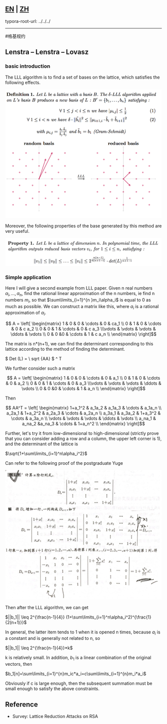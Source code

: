 [EN](./lattice-reduction.md) | [ZH](./lattice-reduction-zh.md)
---

typora-root-url: ../../../

---



#格基规约


## Lenstra – Lenstra – Lovasz


### basic introduction


The LLL algorithm is to find a set of bases on the lattice, which satisfies the following effects.




![image-20180717213241784](figure/lll-def.png)







Moreover, the following properties of the base generated by this method are very useful.


![image-20180717213519622](figure/lll-property.png)



### Simple application


Here I will give a second example from LLL paper. Given n real numbers $\alpha_i,...,\alpha_n$, find the rational linear approximation of the n numbers, ie find n numbers $m_i$, so that $\sum\limits_{i=1}^{n }m_i\alpha_i$ is equal to 0 as much as possible. We can construct a matrix like this, where $a_i$ is a rational approximation of $\alpha_i$.




$$ A = \left[ \begin{matrix} 1   & 0 & 0     & \cdots & 0 & ca_1     \\ 0   & 1  & 0    & \cdots & 0 & c a_2  \\ 0   & 0   & 1   & \cdots & 0 & c a_3 \\\vdots & \vdots & \vdots & \ddots & \vdots \\ 0   & 0   &0   & \cdots & 1 & c a_n     \\ \end{matrix} \right]$$



The matrix is n*(n+1), we can find the determinant corresponding to this lattice according to the method of finding the determinant.


$ Det (L) = \ sqrt {AA} $ ^ T


We further consider such a matrix


$$ A = \left[ \begin{matrix} 1   & 0 & 0     & \cdots & 0 & a_1     \\ 0   & 1  & 0    & \cdots & 0 & a_2  \\ 0   & 0   & 1   & \cdots & 0 & a_3 \\\vdots & \vdots & \vdots & \ddots & \vdots \\ 0   & 0   &0   & \cdots & 1 & a_n     \\ \end{matrix} \right]$$



Then


$$ AA^T = \left[ \begin{matrix} 1+a_1^2   & a_1a_2   & a_1a_3 & \cdots  & a_1a_n     \\ a_2a_1   & 1+a_2^2  & a_2a_3 & \cdots & a_2a_n  \\ a_3a_1   & a_3a_2   & 1+a_3^2   & \cdots  & a_3a_n \\ \vdots & \vdots & \vdots & \ddots & \vdots \\ a_na_1   & a_na_2   &a_na_3   & \cdots  & 1+a_n^2     \\ \end{matrix} \right]$$



Further, let&#39;s try it from low-dimensional to high-dimensional (strictly prove that you can consider adding a row and a column, the upper left corner is 1), and the determinant of the lattice is


$\sqrt{1+\sum\limits_{i=1}^n\alpha_i^2}$



Can refer to the following proof of the postgraduate Yuge


![](figure/lll-application2.png)



Then after the LLL algorithm, we can get


$||b_1|| \leq 2^{\frac{n-1}{4}} (1+\sum\limits_{i=1}^n\alpha_i^2)^{\frac{1}{2(n+1)}}$



In general, the latter item tends to 1 when it is opened n times, because $a_i$ is a constant and is generally not related to n, so


$||b_1|| \leq 2^{\frac{n-1}{4}}*k$



k is relatively small. In addition, $b_1$ is a linear combination of the original vectors, then


$b_1[n]=\sum\limits_{i=1}^{n}m_ic*a_i=c\sum\limits_{i=1}^{n}m_i*a_i$



Obviously if c is large enough, then the subsequent summation must be small enough to satisfy the above constraints.




## Reference


- Survey: Lattice Reduction Attacks on RSA
